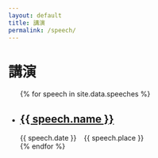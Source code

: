 ```yaml
---
layout: default
title: 講演
permalink: /speech/
---
```


<h1>講演</h1>

<ul class="speech list">
  {% for speech in site.data.speeches %}
    <li>
      <h2>
        <a class="speech link" href="{{ speech.url | prepend: site.baseurl }}">{{ speech.name }}</a>
      </h2>
      <span class="speech meta time"><time>{{ speech.date }}</time></span>
      <span class="speech meta place">{{ speech.place }}</span>
    </li>
  {% endfor %}
</ul>

<style>
.speech.meta.time {
  margin-right: 0.8em;
}
</style>